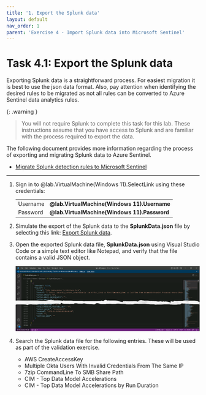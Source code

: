 ```yaml
---
title: '1. Export the Splunk data'
layout: default
nav_order: 1
parent: 'Exercise 4 - Import Splunk data into Microsoft Sentinel'
---
```


# Task 4.1: Export the Splunk data

Exporting Splunk data is a straightforward process. For easiest migration it is best to use the json data format. Also, pay attention when identifying the desired rules to be migrated as not all rules can be converted to Azure Sentinel data analytics rules.

{: .warning }
> You will not require Splunk to complete this task for this lab.  These instructions assume that you have access to Splunk and are familiar with the process required to export the data.

The following document provides more information regarding the process of exporting and migrating Splunk data to Azure Sentinel.

- [Migrate Splunk detection rules to Microsoft Sentinel](https://learn.microsoft.com/en-us/azure/sentinel/migration-splunk-detection-rules)

---

1. Sign in to @lab.VirtualMachine(Windows 11).SelectLink using these credentials:

    | | |
    |:--|:--|
    | Username | **@lab.VirtualMachine(Windows 11).Username** |
    | Password | **@lab.VirtualMachine(Windows 11).Password** |

1. Simulate the export of the Splunk data to the **SplunkData.json** file by selecting this link: [Export Splunk data](https://github.com/microsoft/TechExcel-Sentinel-onboarding-and-migration-acceleration/blob/main/docs/resources/SplunkData.json).

1. Open the exported Splunk data file, **SplunkData.json** using Visual Studio Code or a simple text editor like Notepad, and verify that the file contains a valid JSON object.

    ![SplunkData_json_file.png](../media/SplunkData_json_file.png)

1. Search the Splunk data file for the following entries. These will be used as part of the validation exercise.

    - AWS CreateAccessKey
    - Multiple Okta Users With Invalid Credentials From The Same IP
    - 7zip CommandLine To SMB Share Path
    - CIM - Top Data Model Accelerations
    - CIM - Top Data Model Accelerations by Run Duration
